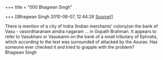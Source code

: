 +++
title = "000 Bhagwan Singh"

+++
[[Bhagwan Singh	2010-06-07, 12:44:26 [Source](https://groups.google.com/g/bvparishat/c/345g-yobByg)]]



There is mention of a city of Indra (Indian merchants' colony)on the bank of Vasu - vasordharanam aindra nagaram ... in Gopath Brahman. It appears to refer to Vasukhani or Vasukanni on the bank of a small tributary of Ephratis, which according to the text was surrounded of attacked by the Asuras. Has someone ever checked it and tried to grapple with the problem?  
Bhagwan Singh

